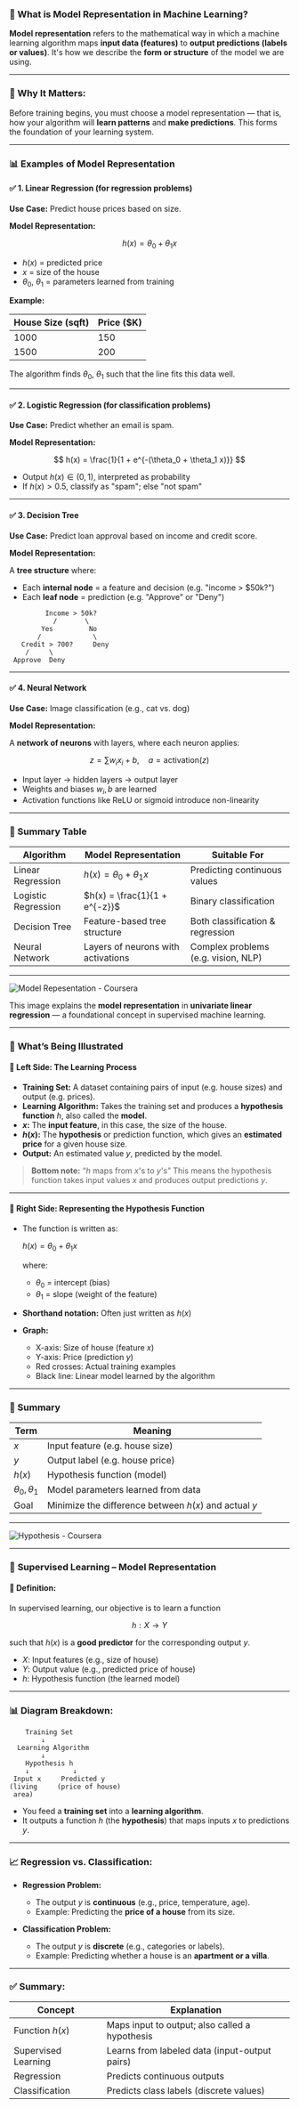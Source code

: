 ### 🧠 What is Model Representation in Machine Learning?

**Model representation** refers to the mathematical way in which a machine learning algorithm maps **input data (features)** to **output predictions (labels or values)**. It's how we describe the **form or structure** of the model we are using.

---

### 📐 Why It Matters:

Before training begins, you must choose a model representation — that is, how your algorithm will **learn patterns** and **make predictions**. This forms the foundation of your learning system.

---

### 📊 Examples of Model Representation

#### ✅ 1. **Linear Regression (for regression problems)**

**Use Case:** Predict house prices based on size.

**Model Representation:**

$$
h(x) = \theta_0 + \theta_1 x
$$

* $h(x)$ = predicted price
* $x$ = size of the house
* $\theta_0$, $\theta_1$ = parameters learned from training

**Example:**

| House Size (sqft) | Price (\$K) |
| ----------------- | ----------- |
| 1000              | 150         |
| 1500              | 200         |

The algorithm finds $\theta_0$, $\theta_1$ such that the line fits this data well.

---

#### ✅ 2. **Logistic Regression (for classification problems)**

**Use Case:** Predict whether an email is spam.

**Model Representation:**

$$
h(x) = \frac{1}{1 + e^{-(\theta_0 + \theta_1 x)}}
$$

* Output $h(x) \in (0, 1)$, interpreted as probability
* If $h(x) > 0.5$, classify as "spam"; else "not spam"

---

#### ✅ 3. **Decision Tree**

**Use Case:** Predict loan approval based on income and credit score.

**Model Representation:**

A **tree structure** where:

* Each **internal node** = a feature and decision (e.g. "income > \$50k?")
* Each **leaf node** = prediction (e.g. "Approve" or "Deny")

```
         Income > 50k?
           /       \
        Yes         No
       /             \
   Credit > 700?     Deny
    /     \
 Approve  Deny
```

---

#### ✅ 4. **Neural Network**

**Use Case:** Image classification (e.g., cat vs. dog)

**Model Representation:**

A **network of neurons** with layers, where each neuron applies:

$$
z = \sum w_ix_i + b,\quad a = \text{activation}(z)
$$

* Input layer → hidden layers → output layer
* Weights and biases $w_i, b$ are learned
* Activation functions like ReLU or sigmoid introduce non-linearity

---

### 📌 Summary Table

| Algorithm           | Model Representation               | Suitable For                        |
| ------------------- | ---------------------------------- | ----------------------------------- |
| Linear Regression   | $h(x) = \theta_0 + \theta_1 x$     | Predicting continuous values        |
| Logistic Regression | $h(x) = \frac{1}{1 + e^{-z}}$      | Binary classification               |
| Decision Tree       | Feature-based tree structure       | Both classification & regression    |
| Neural Network      | Layers of neurons with activations | Complex problems (e.g. vision, NLP) |

---

![Model Repesentation - Coursera](images/ModelRepesentation.png)

This image explains the **model representation** in **univariate linear regression** — a foundational concept in supervised machine learning.

---

### 🧠 **What’s Being Illustrated**

#### 🔄 Left Side: The Learning Process

* **Training Set:** A dataset containing pairs of input (e.g. house sizes) and output (e.g. prices).
* **Learning Algorithm:** Takes the training set and produces a **hypothesis function** $h$, also called the **model**.
* **$x$:** The **input feature**, in this case, the size of the house.
* **$h(x)$:** The **hypothesis** or prediction function, which gives an **estimated price** for a given house size.
* **Output:** An estimated value $y$, predicted by the model.

> **Bottom note:**
> “$h$ maps from $x$'s to $y$'s”
> This means the hypothesis function takes input values $x$ and produces output predictions $y$.

---

#### 🧮 Right Side: Representing the Hypothesis Function

* The function is written as:

  $h(x) = \theta_0 + \theta_1 x$

  where:

  * $\theta_0$ = intercept (bias)
  * $\theta_1$ = slope (weight of the feature)

* **Shorthand notation:** Often just written as $h(x)$

* **Graph:**

  * X-axis: Size of house (feature $x$)
  * Y-axis: Price (prediction $y$)
  * Red crosses: Actual training examples
  * Black line: Linear model learned by the algorithm

---

### 📌 Summary

| Term                 | Meaning                                               |
| -------------------- | ----------------------------------------------------- |
| $x$                  | Input feature (e.g. house size)                       |
| $y$                  | Output label (e.g. house price)                       |
| $h(x)$               | Hypothesis function (model)                           |
| $\theta_0, \theta_1$ | Model parameters learned from data                    |
| Goal                 | Minimize the difference between $h(x)$ and actual $y$ |

---

![Hypothesis - Coursera](images/hypothesis.png)

---

### 🧠 **Supervised Learning – Model Representation**

#### 📘 Definition:

In supervised learning, our objective is to learn a function

$$
h: X \rightarrow Y
$$

such that $h(x)$ is a **good predictor** for the corresponding output $y$.

* $X$: Input features (e.g., size of house)
* $Y$: Output value (e.g., predicted price of house)
* $h$: Hypothesis function (the learned model)

---

### 📊 Diagram Breakdown:

```plaintext
    Training Set
        ↓
  Learning Algorithm
        ↓
    Hypothesis h
    ↓           ↓
 Input x     Predicted y
(living     (price of house)
 area)
```

* You feed a **training set** into a **learning algorithm**.
* It outputs a function $h$ (the **hypothesis**) that maps inputs $x$ to predictions $y$.

---

### 📈 Regression vs. Classification:

* **Regression Problem:**

  * The output $y$ is **continuous** (e.g., price, temperature, age).
  * Example: Predicting the **price of a house** from its size.

* **Classification Problem:**

  * The output $y$ is **discrete** (e.g., categories or labels).
  * Example: Predicting whether a house is an **apartment or a villa**.

---

### ✅ Summary:

| Concept             | Explanation                                    |
| ------------------- | ---------------------------------------------- |
| Function $h(x)$     | Maps input to output; also called a hypothesis |
| Supervised Learning | Learns from labeled data (input-output pairs)  |
| Regression          | Predicts continuous outputs                    |
| Classification      | Predicts class labels (discrete values)        |
